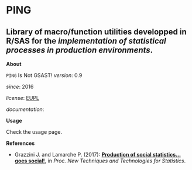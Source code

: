 PING
====

Library of macro/function utilities developped in R/SAS for the *implementation of statistical 
processes in production environments*.
---

**About**

`PING` Is Not GSAST! 
*version*:      0.9

*since*:        2016

*license*:      [EUPL](https://joinup.ec.europa.eu/sites/default/files/eupl1.1.-licence-en_0.pdf)

*documentation*: 

**Usage**

Check the usage page.

**<a name="References"></a>References**

* Grazzini J. and Lamarche P. (2017): 
  [**Production of social statistics... goes social!**](https://www.conference-service.com/NTTS2017/documents/agenda/data/abstracts/abstract_124.html), 
  in _Proc.  New Techniques and Technologies for Statistics_.